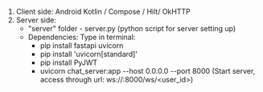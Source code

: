 1. Client side: Android Kotlin / Compose / Hilt/ OkHTTP
2. Server side:
   - "server" folder - server.py (python script for server setting up)
   - Dependencies: Type in terminal:
     + pip install fastapi uvicorn
     + pip install 'uvicorn[standard]'
     + pip install PyJWT
     + uvicorn chat_server:app --host 0.0.0.0 --port 8000 (Start server, access through url: ws://<your-ip>:8000/ws/<user_id>)

